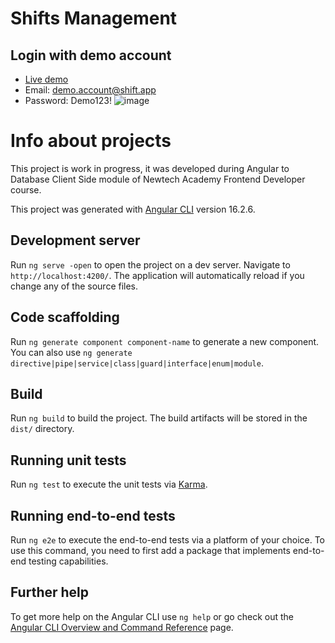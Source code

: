 # Shifts Management
## Login with demo account
- [Live demo](https://shift-ease.netlify.app/) 
- Email: demo.account@shift.app
- Password: Demo123!
![image](https://github.com/mrchappie/shifts-management/assets/37247472/21c0ed43-8ae3-4505-afc6-e2378f5e7f9a)



# Info about projects

This project is work in progress, it was developed during Angular to Database Client Side module of Newtech Academy Frontend Developer course.

This project was generated with [Angular CLI](https://github.com/angular/angular-cli) version 16.2.6.

## Development server

Run `ng serve -open` to open the project on a dev server. Navigate to `http://localhost:4200/`. The application will automatically reload if you change any of the source files.

## Code scaffolding

Run `ng generate component component-name` to generate a new component. You can also use `ng generate directive|pipe|service|class|guard|interface|enum|module`.

## Build

Run `ng build` to build the project. The build artifacts will be stored in the `dist/` directory.

## Running unit tests

Run `ng test` to execute the unit tests via [Karma](https://karma-runner.github.io).

## Running end-to-end tests

Run `ng e2e` to execute the end-to-end tests via a platform of your choice. To use this command, you need to first add a package that implements end-to-end testing capabilities.

## Further help

To get more help on the Angular CLI use `ng help` or go check out the [Angular CLI Overview and Command Reference](https://angular.io/cli) page.
